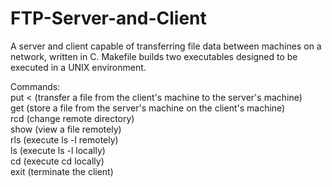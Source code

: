 # FTP-Server-and-Client
A server and client capable of transferring file data between machines on a network, written in C. Makefile builds two executables designed to be executed in a UNIX environment.

Commands: <br />
put <<pathname></pathname> (transfer a file from the client's machine to the server's machine) <br />
get <pathname> (store a file from the server's machine on the client's machine) <br />
rcd <pathname> (change remote directory) <br />
show <pathname> (view a file remotely) <br />
rls (execute ls -l remotely) <br />
ls (execute ls -l locally) <br />
cd <pathname> (execute cd locally) <br />
exit (terminate the client)
